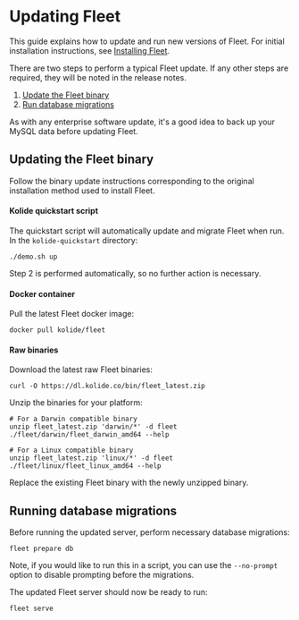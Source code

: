 Updating Fleet
==============

This guide explains how to update and run new versions of Fleet. For initial installation instructions, see [Installing Fleet](./installing-fleet.md).

There are two steps to perform a typical Fleet update. If any other steps are required, they will be noted in the release notes.

1. [Update the Fleet binary](#updating-the-fleet-binary)
2. [Run database migrations](#running-database-migrations)

As with any enterprise software update, it's a good idea to back up your MySQL data before updating Fleet.

## Updating the Fleet binary

Follow the binary update instructions corresponding to the original installation method used to install Fleet.

#### Kolide quickstart script

The quickstart script will automatically update and migrate Fleet when run. In the `kolide-quickstart` directory:

```
./demo.sh up
```

Step 2 is performed automatically, so no further action is necessary.

#### Docker container

Pull the latest Fleet docker image:

```
docker pull kolide/fleet
```

#### Raw binaries

Download the latest raw Fleet binaries:

```
curl -O https://dl.kolide.co/bin/fleet_latest.zip
```

Unzip the binaries for your platform:

```
# For a Darwin compatible binary
unzip fleet_latest.zip 'darwin/*' -d fleet
./fleet/darwin/fleet_darwin_amd64 --help

# For a Linux compatible binary
unzip fleet_latest.zip 'linux/*' -d fleet
./fleet/linux/fleet_linux_amd64 --help
```

Replace the existing Fleet binary with the newly unzipped binary.

## Running database migrations

Before running the updated server, perform necessary database migrations:

```
fleet prepare db
```

Note, if you would like to run this in a script, you can use the `--no-prompt` option to disable prompting before the migrations.

The updated Fleet server should now be ready to run:

```
fleet serve
```
